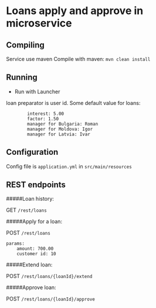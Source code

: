 # Loans apply and approve in microservice

## Compiling

Service use maven
Compile with maven: `mvn clean install`

## Running

 - Run with Launcher
 
loan preparator is user id.
Some default value for
loans:
            
            interest: 5.00
            factor: 1.50
            manager for Bulgaria: Roman
            manager for Moldova: Igor
            manager for Latvia: Ivar

## Configuration

Config file is `application.yml` in `src/main/resources`
      

## REST endpoints

#####Loan history:

GET    `/rest/loans`

#####Apply for a loan:

POST   `/rest/loans` 

    params:
        amount: 700.00
        customer id: 10
    
#####Extend loan:
    
POST   `/rest/loans/{loanId}/extend`

#####Approve loan:
    
POST   `/rest/loans/{loanId}/approve`
